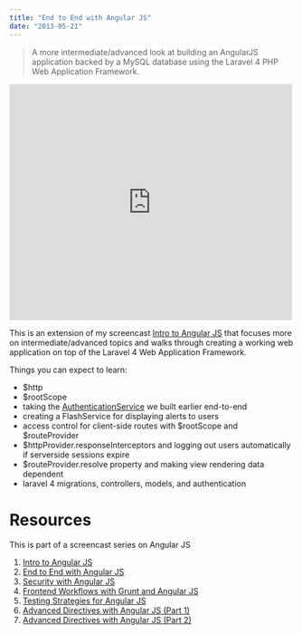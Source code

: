 ```yaml
---
title: "End to End with Angular JS"
date: "2013-05-21"
---
```


> A more intermediate/advanced look at building an AngularJS application backed by a MySQL database using the Laravel 4 PHP Web Application Framework.

<iframe src="https://www.youtube.com/embed/hqAyiqUs93c?wmode=transparent" allowfullscreen frameborder="0" height="417" width="500"></iframe>

This is an extension of my screencast [Intro to Angular JS](http://www.youtube.com/watch?v=8ILQOFAgaXE) that focuses more on intermediate/advanced topics and walks through creating a working web application on top of the Laravel 4 Web Application Framework.

Things you can expect to learn:

* $http
* $rootScope
* taking the [AuthenticationService](https://github.com/davemo/intro-to-angularjs/blob/master/app/js/app.js#L19) we built earlier end-to-end
* creating a FlashService for displaying alerts to users
* access control for client-side routes with $rootScope and $routeProvider
* $httpProvider.responseInterceptors and logging out users automatically if serverside sessions expire
* $routeProvider.resolve property and making view rendering data dependent
* laravel 4 migrations, controllers, models, and authentication

# Resources

This is part of a screencast series on Angular JS

1. [Intro to Angular JS](http://www.youtube.com/watch?v=8ILQOFAgaXE)
1. [End to End with Angular JS](http://www.youtube.com/watch?v=hqAyiqUs93c)
1. [Security with Angular JS](http://www.youtube.com/watch?v=18ifoT-Id54)
1. [Frontend Workflows with Grunt and Angular JS](http://www.youtube.com/watch?v=fSAgFxjFSqY)
1. [Testing Strategies for Angular JS](https://www.youtube.com/watch?v=UYVcY9EJcRs)
1. [Advanced Directives with Angular JS (Part 1)](https://www.youtube.com/watch?v=Ty8XcASK9js)
1. [Advanced Directives with Angular JS (Part 2)](https://www.youtube.com/watch?v=4zG8SfucUzg)

